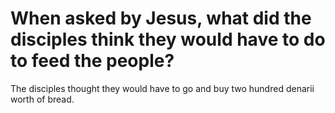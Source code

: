 # When asked by Jesus, what did the disciples think they would have to do to feed the people?

The disciples thought they would have to go and buy two hundred denarii worth of bread.
